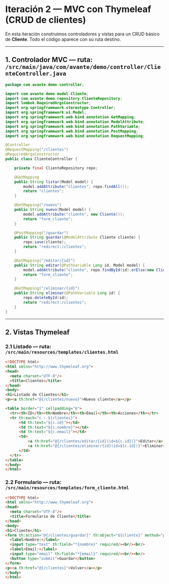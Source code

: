 # Iteración 2 — MVC con Thymeleaf (CRUD de clientes)

En esta iteración construimos controladores y vistas para un CRUD básico de **Cliente**. Todo el código aparece con su ruta destino.

---

## 1. Controlador MVC — **ruta:** `/src/main/java/com/avante/demo/controller/ClienteController.java`
```java
package com.avante.demo.controller;

import com.avante.demo.model.Cliente;
import com.avante.demo.repository.ClienteRepository;
import lombok.RequiredArgsConstructor;
import org.springframework.stereotype.Controller;
import org.springframework.ui.Model;
import org.springframework.web.bind.annotation.GetMapping;
import org.springframework.web.bind.annotation.ModelAttribute;
import org.springframework.web.bind.annotation.PathVariable;
import org.springframework.web.bind.annotation.PostMapping;
import org.springframework.web.bind.annotation.RequestMapping;

@Controller
@RequestMapping("/clientes")
@RequiredArgsConstructor
public class ClienteController {

    private final ClienteRepository repo;

    @GetMapping
    public String listar(Model model) {
        model.addAttribute("clientes", repo.findAll());
        return "clientes";
    }

    @GetMapping("/nuevo")
    public String nuevo(Model model) {
        model.addAttribute("cliente", new Cliente());
        return "form_cliente";
    }

    @PostMapping("/guardar")
    public String guardar(@ModelAttribute Cliente cliente) {
        repo.save(cliente);
        return "redirect:/clientes";
    }

    @GetMapping("/editar/{id}")
    public String editar(@PathVariable Long id, Model model) {
        model.addAttribute("cliente", repo.findById(id).orElse(new Cliente()));
        return "form_cliente";
    }

    @GetMapping("/eliminar/{id}")
    public String eliminar(@PathVariable Long id) {
        repo.deleteById(id);
        return "redirect:/clientes";
    }
}
```

---

## 2. Vistas Thymeleaf

### 2.1 Listado — **ruta:** `/src/main/resources/templates/clientes.html`
```html
<!DOCTYPE html>
<html xmlns="http://www.thymeleaf.org">
<head>
  <meta charset="UTF-8"/>
  <title>Clientes</title>
</head>
<body>
<h1>Listado de Clientes</h1>
<p><a th:href="@{/clientes/nuevo}">Nuevo cliente</a></p>

<table border="1" cellpadding="6">
  <tr><th>ID</th><th>Nombre</th><th>Email</th><th>Acciones</th></tr>
  <tr th:each="c : ${clientes}">
      <td th:text="${c.id}"></td>
      <td th:text="${c.nombre}"></td>
      <td th:text="${c.email}"></td>
      <td>
          <a th:href="@{/clientes/editar/{id}(id=${c.id})}">Editar</a> |
          <a th:href="@{/clientes/eliminar/{id}(id=${c.id})}">Eliminar</a>
      </td>
  </tr>
</table>
</body>
</html>
```

### 2.2 Formulario — **ruta:** `/src/main/resources/templates/form_cliente.html`
```html
<!DOCTYPE html>
<html xmlns="http://www.thymeleaf.org">
<head>
  <meta charset="UTF-8"/>
  <title>Formulario de Cliente</title>
</head>
<body>
<h1>Cliente</h1>
<form th:action="@{/clientes/guardar}" th:object="${cliente}" method="post">
  <label>Nombre:</label>
  <input type="text" th:field="*{nombre}" required/><br/><br/>
  <label>Email:</label>
  <input type="email" th:field="*{email}" required/><br/><br/>
  <button type="submit">Guardar</button>
</form>
<p><a th:href="@{/clientes}">Volver</a></p>
</body>
</html>
```
